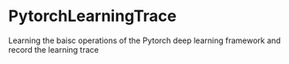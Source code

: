 # PytorchLearningTrace
Learning the baisc operations of the Pytorch deep learning framework and record the learning trace
